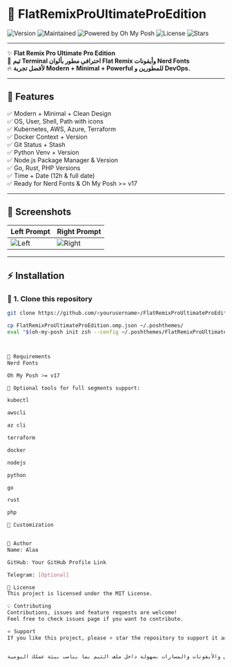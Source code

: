 # 🎨 FlatRemixProUltimateProEdition

![Version](https://img.shields.io/badge/version-1.0.0-blue.svg)
![Maintained](https://img.shields.io/badge/maintained-yes-green.svg)
![Powered by Oh My Posh](https://img.shields.io/badge/powered%20by-oh--my--posh-yellow)
![License](https://img.shields.io/badge/license-MIT-purple.svg)
![Stars](https://img.shields.io/github/stars/<yourusername>/FlatRemixProUltimateProEdition?style=social)

---

✨ **Flat Remix Pro Ultimate Pro Edition**  
🔧 **ثيم Terminal احترافي مطور بألوان Flat Remix وأيقونات Nerd Fonts**  
🔥 **لأفضل تجربة Modern + Minimal + Powerful للمطورين و DevOps.**

---

## 🚀 **Features**

✅ Modern + Minimal + Clean Design  
✅ OS, User, Shell, Path with icons  
✅ Kubernetes, AWS, Azure, Terraform  
✅ Docker Context + Version  
✅ Git Status + Stash  
✅ Python Venv + Version  
✅ Node.js Package Manager & Version  
✅ Go, Rust, PHP Versions  
✅ Time + Date (12h & full date)  
✅ Ready for Nerd Fonts & Oh My Posh >= v17

---

## 📸 **Screenshots**

| **Left Prompt** | **Right Prompt** |
| --------------- | ---------------- |
| ![Left](./screenshots/left.png) | ![Right](./screenshots/right.png) |

---

## ⚡ **Installation**

### 🔹 **1. Clone this repository**

```bash
git clone https://github.com/<yourusername>/FlatRemixProUltimateProEdition.git

cp FlatRemixProUltimateProEdition.omp.json ~/.poshthemes/
eval "$(oh-my-posh init zsh --config ~/.poshthemes/FlatRemixProUltimateProEdition.omp.json)"



📝 Requirements
Nerd Fonts

Oh My Posh >= v17

🔧 Optional tools for full segments support:

kubectl

awscli

az cli

terraform

docker

nodejs

python

go

rust

php

🔧 Customization


👤 Author
Name: Alaa

GitHub: Your GitHub Profile Link

Telegram: [Optional]

📝 License
This project is licensed under the MIT License.

💡 Contributing
Contributions, issues and feature requests are welcome!
Feel free to check issues page if you want to contribute.

⭐ Support
If you like this project, please ⭐ star the repository to support it and encourage continued development.


يمكنك تعديل الألوان والأيقونات والمسارات بسهولة داخل ملف الثيم بما يناسب بيئة عملك اليومية.
